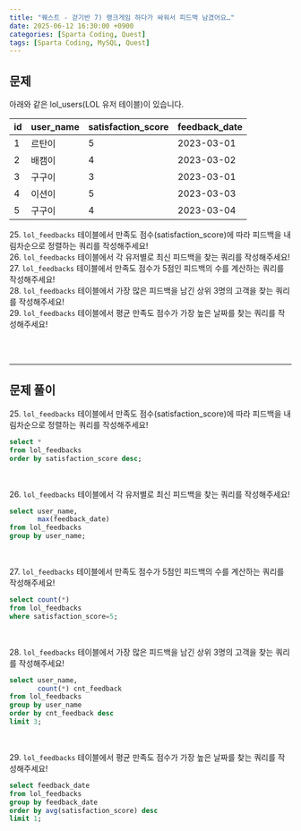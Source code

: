 ```yaml
---
title: "퀘스트 - 걷기반 7) 랭크게임 하다가 싸워서 피드백 남겼어요…"
date: 2025-06-12 16:30:00 +0900
categories: [Sparta Coding, Quest]
tags: [Sparta Coding, MySQL, Quest]
---
```


## 문제
아래와 같은 lol_users(LOL 유저 테이블)이 있습니다.

| id  | user_name | satisfaction_score | feedback_date |
| --- | --------- | ------------------ | ------------- |
| 1   | 르탄이    | 5                  | 2023-03-01    |
| 2   | 배캠이    | 4                  | 2023-03-02    |
| 3   | 구구이    | 3                  | 2023-03-01    |
| 4   | 이션이    | 5                  | 2023-03-03    |
| 5   | 구구이    | 4                  | 2023-03-04    |

<span>25.</span> `lol_feedbacks` 테이블에서 만족도 점수(satisfaction_score)에 따라 피드백을 내림차순으로 정렬하는 쿼리를 작성해주세요!   
<span>26.</span> `lol_feedbacks` 테이블에서 각 유저별로 최신 피드백을 찾는 쿼리를 작성해주세요!   
<span>27.</span> `lol_feedbacks` 테이블에서 만족도 점수가 5점인 피드백의 수를 계산하는 쿼리를 작성해주세요!   
<span>28.</span> `lol_feedbacks` 테이블에서 가장 많은 피드백을 남긴 상위 3명의 고객을 찾는 쿼리를 작성해주세요!   
<span>29.</span> `lol_feedbacks` 테이블에서 평균 만족도 점수가 가장 높은 날짜를 찾는 쿼리를 작성해주세요!   

<br><br>

- - -
## 문제 풀이

<span>25.</span> `lol_feedbacks` 테이블에서 만족도 점수(satisfaction_score)에 따라 피드백을 내림차순으로 정렬하는 쿼리를 작성해주세요!   

```sql
select *
from lol_feedbacks
order by satisfaction_score desc;
```

<br>

<span>26.</span> `lol_feedbacks` 테이블에서 각 유저별로 최신 피드백을 찾는 쿼리를 작성해주세요!   

```sql
select user_name,
       max(feedback_date)
from lol_feedbacks
group by user_name;
```

<br>

<span>27.</span> `lol_feedbacks` 테이블에서 만족도 점수가 5점인 피드백의 수를 계산하는 쿼리를 작성해주세요!   

```sql
select count(*)
from lol_feedbacks
where satisfaction_score=5;
``` 

<br>

<span>28.</span> `lol_feedbacks` 테이블에서 가장 많은 피드백을 남긴 상위 3명의 고객을 찾는 쿼리를 작성해주세요!   

```sql
select user_name,
       count(*) cnt_feedback
from lol_feedbacks
group by user_name
order by cnt_feedback desc
limit 3;
```

<br>

<span>29.</span> `lol_feedbacks` 테이블에서 평균 만족도 점수가 가장 높은 날짜를 찾는 쿼리를 작성해주세요!   

```sql
select feedback_date
from lol_feedbacks
group by feedback_date
order by avg(satisfaction_score) desc
limit 1;
```